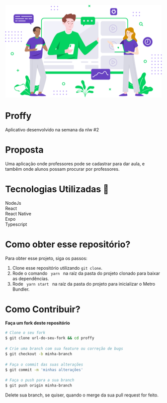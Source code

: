 <p align="center">
  <img src="web/src/assets/images/landing.svg" />
</p>

# Proffy
Aplicativo desenvolvido na semana da nlw #2

# Proposta
Uma aplicação onde professores pode se cadastrar para dar aula, e tambêm onde alunos possam procurar
por professores.

# Tecnologias Utilizadas 🚀
NodeJs <br />
React <br />
React Native <br />
Expo <br />
Typescript <br />

# Como obter esse repositório?
Para obter esse projeto, siga os passos:
1. Clone esse repositório utilizando <code>git clone</code>.
2. Rode o comando <code> yarn </code> na raíz da pasta do projeto clonado para baixar as dependências.
3. Rode <code> yarn start </code> na raíz da pasta do projeto para inicializar o Metro Bundler.

# Como Contribuir?
**Faça um fork deste repositório**

```bash
# Clone o seu fork
$ git clone url-do-seu-fork && cd proffy

# Crie uma branch com sua feature ou correção de bugs
$ git checkout -b minha-branch

# Faça o commit das suas alterações
$ git commit -m 'minhas alterações'

# Faça o push para a sua branch
$ git push origin minha-branch
```

Delete sua branch, se quiser, quando o merge da sua pull request for feito. <br />
